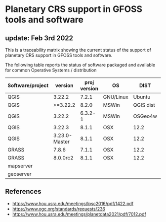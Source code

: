 # Planetary CRS support in GFOSS tools and software
## update: Feb 3rd 2022

This is a traceability matrix showing the current status of the support of planetary CRS support in GFOSS tools and software.

The following table reports the status of software packaged and available for common Operative Systems / distribution

Software/project | version      | proj version | OS       | DIST     | IAU 2015 | reporter  
-----------------|--------------|--------------|----------|----------|----------|------
QGIS             | 3.22.2       | 7.2.1        | GNU/Linux| Ubuntu   |  NO      | afrigeri
QGIS             | >=3.22.2     | 8.2.0        | MSWin    | QGIS dist|  YES     | thareUSGS
QGIS             | 3.22.2       | 6.3.2-1      | MSWin    | OSGeo4w  |  NO      | afrigeri
QGIS             | 3.22.3       | 8.1.1        | OSX      | 12.2     |  NO      | afrigeri
QGIS             | 3.23.0-Master| 8.1.1        | OSX      | 12.2     |  NO      | afrigeri
GRASS            | 7.8.6        | 7.1.1        | OSX      | 12.2     |  NO      | afrigeri
GRASS            | 8.0.0rc2     | 8.1.1        | OSX      | 12.2     |  NO      | afrigeri
mapserver        |              |              |          |          |          |
geoserver        |              |              |          |          |          |


## References

* https://www.hou.usra.edu/meetings/lpsc2016/pdf/1422.pdf
* https://www.ogc.org/standards/requests/236
* https://www.hou.usra.edu/meetings/planetdata2021/pdf/7012.pdf


